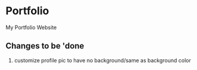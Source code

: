 # Portfolio

My Portfolio Website

## Changes to be 'done

1. customize profile pic to have no background/same as background color
